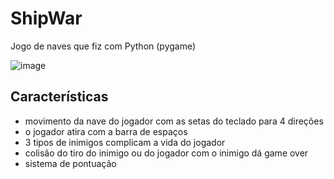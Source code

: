 # ShipWar
Jogo de naves que fiz com Python (pygame)
  
![image](https://github.com/user-attachments/assets/d34b11b8-ec96-4d77-9c63-c245fde2cb5c)

## Características
- movimento da nave do jogador com as setas do teclado para 4 direções
- o jogador atira com a barra de espaços
- 3 tipos de inimigos complicam a vida do jogador
- colisão do tiro do inimigo ou do jogador com o inimigo dá game over
- sistema de pontuação
